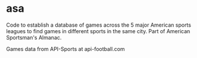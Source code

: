 # asa
Code to establish a database of games across the 5 major American sports leagues to find games in different sports in the same city. Part of American Sportsman's Almanac.

Games data from API-Sports at api-football.com
